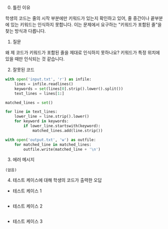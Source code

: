 0. 틀린 이유

학생의 코드는 줄의 시작 부분에만 키워드가 있는지 확인하고 있어, 줄 중간이나 끝부분에 있는 키워드는 인식하지 못합니다. 이는 문제에서 요구하는 "키워드가 포함된 줄"을 찾는 방식과 다릅니다.

1. 질문

왜 제 코드가 키워드가 포함된 줄을 제대로 인식하지 못하나요? 키워드가 특정 위치에 있을 때만 인식되는 것 같습니다.

2. 잘못된 코드

```python
with open('input.txt', 'r') as infile:
    lines = infile.readlines()
    keywords = set(lines[0].strip().lower().split())
    text_lines = lines[1:]

matched_lines = set()

for line in text_lines:
    lower_line = line.strip().lower()
    for keyword in keywords:
        if lower_line.startswith(keyword):
            matched_lines.add(line.strip())

with open('output.txt', 'w') as outfile:
    for matched_line in matched_lines:
        outfile.write(matched_line + '\n')
```

3. 에러 메시지

```
(없음)
```

4. 테스트 케이스에 대해 학생의 코드가 출력한 오답

- 테스트 케이스 1

```

```

- 테스트 케이스 2

```

```

- 테스트 케이스 3

```

```
